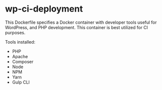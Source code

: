 # wp-ci-deployment
This Dockerfile specifies a Docker container with developer tools useful for WordPress, and PHP development. This container is best utilized for CI purposes.

Tools installed:
- PHP
- Apache
- Composer
- Node
- NPM
- Yarn
- Gulp CLI
